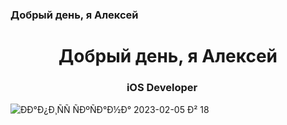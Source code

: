 ### Добрый день, я Алексей

<h1 align="center">Добрый день, я Алексей
<h3 align="center">iOS Developer <img height="15" width="15" src="https://cdn.simpleicons.org/Apple/yellow"/> </h3>

![ÐÐ°Ð¿Ð¸ÑÑ ÑÐºÑÐ°Ð½Ð° 2023-02-05 Ð² 18](https://user-images.githubusercontent.com/97629184/216838592-d5579189-9db7-4927-908d-6a51ea74920e.gif)

